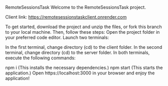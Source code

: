RemoteSessionsTask
Welcome to the RemoteSessionsTask project.

Client link: https://remotesessionstaskclient.onrender.com

To get started, download the project and unzip the files, or fork this branch to your local machine. Then, follow these steps:
Open the project folder in your preferred code editor.
Launch two terminals:

In the first terminal, change directory (cd) to the client folder.
In the second terminal, change directory (cd) to the server folder.
In both terminals, execute the following commands:

npm i (This installs the necessary dependencies.)
npm start (This starts the application.)
Open https://localhost:3000 in your browser and enjoy the application!
